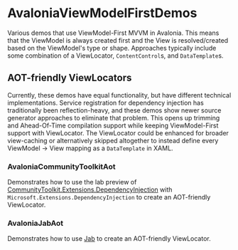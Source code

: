 # AvaloniaViewModelFirstDemos

Various demos that use ViewModel-First MVVM in Avalonia. This means that the ViewModel is always created first and the View is resolved/created based on the ViewModel's type or shape. Approaches typically include some combination of a ViewLocator, `ContentControl`s, and `DataTemplate`s.

## AOT-friendly ViewLocators

Currently, these demos have equal functionality, but have different technical implementations. Service registration for dependency injection has traditionally been reflection-heavy, and these demos show newer source generator approaches to eliminate that problem. This opens up trimming and Ahead-Of-Time compilation support while keeping ViewModel-First support with ViewLocator. The ViewLocator could be enhanced for broader view-caching or alternatively skipped altogether to instead define every ViewModel -> View mapping as a `DataTemplate` in XAML.

### AvaloniaCommunityToolkitAot

Demonstrates how to use the lab preview of [CommunityToolkit.Extensions.DependencyInjection](https://github.com/CommunityToolkit/Labs-Windows/discussions/463) with `Microsoft.Extensions.DependencyInjection` to create an AOT-friendly ViewLocator.

### AvaloniaJabAot

Demonstrates how to use [Jab](https://github.com/pakrym/jab) to create an AOT-friendly ViewLocator.
